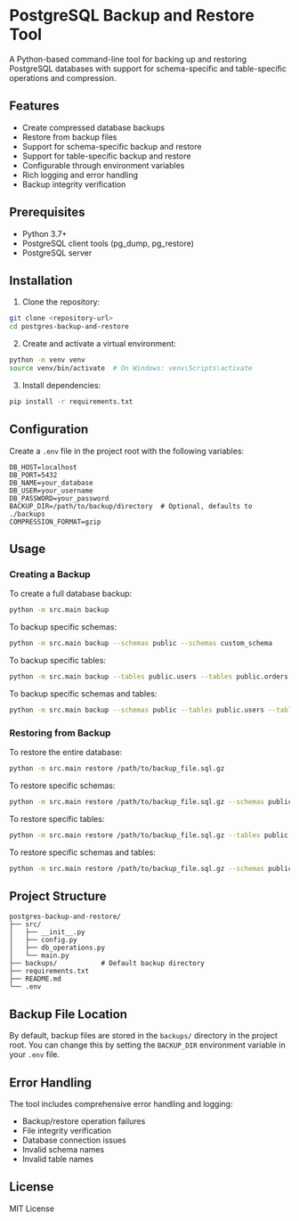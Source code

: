 # PostgreSQL Backup and Restore Tool

A Python-based command-line tool for backing up and restoring PostgreSQL databases with support for schema-specific and table-specific operations and compression.

## Features

- Create compressed database backups
- Restore from backup files
- Support for schema-specific backup and restore
- Support for table-specific backup and restore
- Configurable through environment variables
- Rich logging and error handling
- Backup integrity verification

## Prerequisites

- Python 3.7+
- PostgreSQL client tools (pg_dump, pg_restore)
- PostgreSQL server

## Installation

1. Clone the repository:
```bash
git clone <repository-url>
cd postgres-backup-and-restore
```

2. Create and activate a virtual environment:
```bash
python -m venv venv
source venv/bin/activate  # On Windows: venv\Scripts\activate
```

3. Install dependencies:
```bash
pip install -r requirements.txt
```

## Configuration

Create a `.env` file in the project root with the following variables:

```env
DB_HOST=localhost
DB_PORT=5432
DB_NAME=your_database
DB_USER=your_username
DB_PASSWORD=your_password
BACKUP_DIR=/path/to/backup/directory  # Optional, defaults to ./backups
COMPRESSION_FORMAT=gzip
```

## Usage

### Creating a Backup

To create a full database backup:
```bash
python -m src.main backup
```

To backup specific schemas:
```bash
python -m src.main backup --schemas public --schemas custom_schema
```

To backup specific tables:
```bash
python -m src.main backup --tables public.users --tables public.orders
```

To backup specific schemas and tables:
```bash
python -m src.main backup --schemas public --tables public.users --tables custom_schema.products
```

### Restoring from Backup

To restore the entire database:
```bash
python -m src.main restore /path/to/backup_file.sql.gz
```

To restore specific schemas:
```bash
python -m src.main restore /path/to/backup_file.sql.gz --schemas public --schemas custom_schema
```

To restore specific tables:
```bash
python -m src.main restore /path/to/backup_file.sql.gz --tables public.users --tables public.orders
```

To restore specific schemas and tables:
```bash
python -m src.main restore /path/to/backup_file.sql.gz --schemas public --tables public.users --tables custom_schema.products
```

## Project Structure

```
postgres-backup-and-restore/
├── src/
│   ├── __init__.py
│   ├── config.py
│   ├── db_operations.py
│   └── main.py
├── backups/           # Default backup directory
├── requirements.txt
├── README.md
└── .env
```

## Backup File Location

By default, backup files are stored in the `backups/` directory in the project root. You can change this by setting the `BACKUP_DIR` environment variable in your `.env` file.

## Error Handling

The tool includes comprehensive error handling and logging:
- Backup/restore operation failures
- File integrity verification
- Database connection issues
- Invalid schema names
- Invalid table names

## License

MIT License 